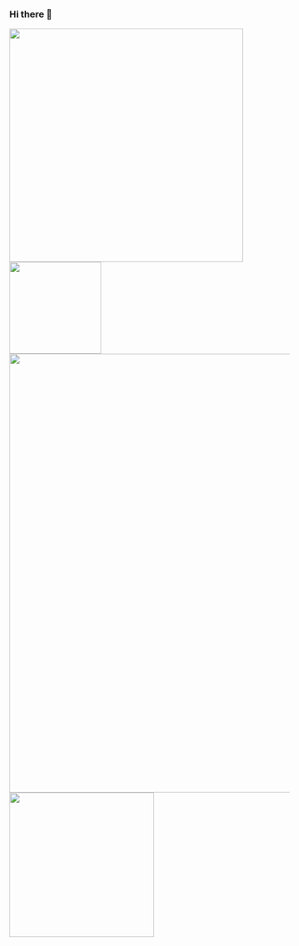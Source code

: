 ### Hi there 👋


<div align="left">
  <img align="left" style="width: 420px; padding: 0;" src="https://github-readme-stats.vercel.app/api?username=Aedron&theme=dracula" />
<img align="left" style="height: 165px; padding: 0;" src="https://github-readme-stats.vercel.app/api/top-langs/?username=Aedron&layout=compact&theme=dracula" />
<img align="left" style="width:790px;" src="https://github-profile-trophy.vercel.app/?username=Aedron&theme=dracula&row=2&column=7" />
</div>

<img style="width: 260px;" src="https://spotify-github-profile.vercel.app/api/view.svg?uid=31hgv77lczymtdep6mcbykolhflu&cover_image=true&theme=default&bar_color=53b14f&bar_color_cover=false" />
